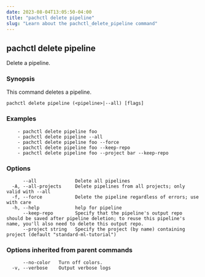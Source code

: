 ```yaml
---
date: 2023-08-04T13:05:50-04:00
title: "pachctl delete pipeline"
slug: "Learn about the pachctl_delete_pipeline command"
---
```


## pachctl delete pipeline

Delete a pipeline.

### Synopsis

This command deletes a pipeline.

```
pachctl delete pipeline (<pipeline>|--all) [flags]
```

### Examples

```
    - pachctl delete pipeline foo	
    - pachctl delete pipeline --all	
    - pachctl delete pipeline foo --force	
    - pachctl delete pipeline foo --keep-repo	
    - pachctl delete pipeline foo --project bar --keep-repo
```

### Options

```
      --all              Delete all pipelines
  -A, --all-projects     Delete pipelines from all projects; only valid with --all
  -f, --force            Delete the pipeline regardless of errors; use with care
  -h, --help             help for pipeline
      --keep-repo        Specify that the pipeline's output repo should be saved after pipeline deletion; to reuse this pipeline's name, you'll also need to delete this output repo.
      --project string   Specify the project (by name) containing project (default "standard-ml-tutorial")
```

### Options inherited from parent commands

```
      --no-color   Turn off colors.
  -v, --verbose    Output verbose logs
```

